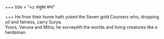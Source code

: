 +++
title = "०३ अयुक्त सप्त"

+++
He from their home hath yoked the Seven gold Coursers who, dropping oil and fatness, carry Surya.  
     Yours, Varuna and Mitra, he surveyeth the worlds and living creatures like a herdsman.